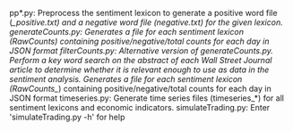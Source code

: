 pp*.py: Preprocess the sentiment lexicon to generate a positive word file (*_positive.txt) and a negative word file (*_negative.txt) for the given lexicon.
generateCounts.py: Generates a file for each sentiment lexicon (RawCounts_*) containing positive/negative/total counts for each day in JSON format
filterCounts.py: Alternative version of generateCounts.py. Perform a key word search on the abstract of each Wall Street Journal article to determine whether it is relevant enough to use as data in the sentiment analysis. Generates a file for each sentiment lexicon (RawCounts_*) containing positive/negative/total counts for each day in JSON format 
timeseries.py: Generate time series files (timeseries_*) for all sentiment lexicons and economic indicators. 
simulateTrading.py: Enter 'simulateTrading.py -h' for help 